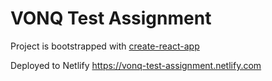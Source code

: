 # VONQ Test Assignment

Project is bootstrapped with [create-react-app](https://facebook.github.io/create-react-app/)

Deployed to Netlify <https://vonq-test-assignment.netlify.com>
